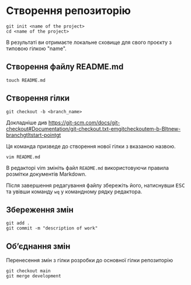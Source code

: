 # Створення репозиторію

```
git init <name of the project>
cd <name of the project>
```

В результаті ви отримаєте локальне сховище для свого проєкту з типовою гілкою "name".

## Створення файлу README.md

```
touch README.md
```

## Створення гілки

```
git checkout -b <branch_name>
```

Докладніше див <https://git-scm.com/docs/git-checkout#Documentation/git-checkout.txt-emgitcheckoutem-b-Bltnew-branchgtltstart-pointgt>

Ця команда призведе до створення нової гілки з вказаною назвою.

```
vim README.md
```

В редакторі vim змініть файл `README.md` використовуючи правила розмітки документів Markdown.

Після завершення редагування файлу збережіть його, натиснувши <kbd>ESC</kbd> та увівши команду `wq` у командному рядку редактора.

## Збереження змін

```
git add .
git commit -m "description of work"
```

## Обʼєднання змін

Перенесення змін з гілки розробки до основної гілки репозиторію

```
git checkout main
git merge development
```
